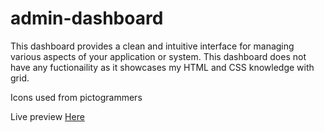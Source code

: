 # admin-dashboard

This dashboard provides a clean and intuitive interface for managing various aspects of your application or system. This dashboard does not have any fuctionaility as it showcases my HTML and CSS knowledge with grid.

Icons used from pictogrammers

Live preview [Here](https://dragonflyvalkyrie.github.io/admin-dashboard/)
